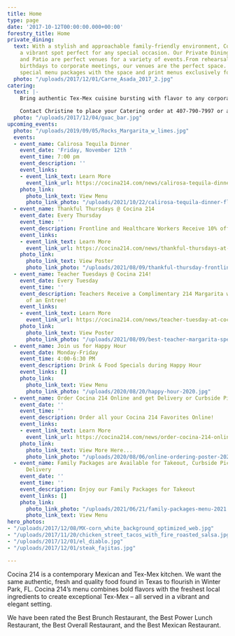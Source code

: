 ```yaml
---
title: Home
type: page
date: '2017-10-12T00:00:00.000+00:00'
forestry_title: Home
private_dining:
  text: With a stylish and approachable family-friendly environment, Cocina 214 is
    a vibrant spot perfect for any special occasion. Our Private Dining Room, Bar
    and Patio are perfect venues for a variety of events.From rehearsal dinners to
    birthdays to corporate meetings, our venues are the perfect space. We also offer
    special menu packages with the space and print menus exclusively for your event!
  photo: "/uploads/2017/12/01/Carne_Asada_2017_2.jpg"
catering:
  text: |-
    Bring authentic Tex-Mex cuisine bursting with flavor to any corporate, wedding or private event by selecting Cocina 214 as your catering preference. Whether the event is small or large, Cocina 214 offers a wide variety of dishes that caters to all types of palates. Cocina 214 catering combines the experience of freshly made food with dedicated high quality service to make a perfect eating experience at any event. Make your event buzz with excitement over the authentic and deliciousness Tex-Mex food provided by Cocina 214 catering service.

    Contact Christine to place your Catering order at 407-790-7997 or at catering@cocina214.com
  photo: "/uploads/2017/12/04/guac_bar.jpg"
upcoming_events:
  photo: "/uploads/2019/09/05/Rocks_Margarita_w_limes.jpg"
  events:
  - event_name: Calirosa Tequila Dinner
    event_date: 'Friday, November 12th '
    event_time: 7:00 pm
    event_description: ''
    event_links:
    - event_link_text: Learn More
      event_link_url: https://cocina214.com/news/calirosa-tequila-dinner-at-cocina-214/
    photo_link:
      photo_link_text: View Menu
      photo_link_photo: "/uploads/2021/10/22/calirosa-tequila-dinner-flyer-final_nov-2021.jpg"
  - event_name: Thankful Thursdays @ Cocina 214
    event_date: Every Thursday
    event_time: ''
    event_description: Frontline and Healthcare Workers Receive 10% off of Food Purchases.
    event_links:
    - event_link_text: Learn More
      event_link_url: https://cocina214.com/news/thankful-thursdays-at-cocina-214/
    photo_link:
      photo_link_text: View Poster
      photo_link_photo: "/uploads/2021/08/09/thankful-thursday-frontline-healthcare-special-2021.jpg"
  - event_name: Teacher Tuesdays @ Cocina 214!
    event_date: Every Tuesday
    event_time: ''
    event_description: Teachers Receive a Complimentary 214 Margarita with the purchase
      of an Entree!
    event_links:
    - event_link_text: Learn More
      event_link_url: https://cocina214.com/news/teacher-tuesday-at-cocina-214/
    photo_link:
      photo_link_text: View Poster
      photo_link_photo: "/uploads/2021/08/09/best-teacher-margarita-special-2021.jpg"
  - event_name: Join us for Happy Hour
    event_date: Monday-Friday
    event_time: 4:00-6:30 PM
    event_description: Drink & Food Specials during Happy Hour
    event_links: []
    photo_link:
      photo_link_text: View Menu
      photo_link_photo: "/uploads/2020/08/20/happy-hour-2020.jpg"
  - event_name: Order Cocina 214 Online and get Delivery or Curbside Pick-up!
    event_date: ''
    event_time: ''
    event_description: Order all your Cocina 214 Favorites Online!
    event_links:
    - event_link_text: Learn More
      event_link_url: https://cocina214.com/news/order-cocina-214-online-and-get-curbside-pick-up-or-delivery/
    photo_link:
      photo_link_text: View More Here...
      photo_link_photo: "/uploads/2020/08/06/online-ordering-poster-2020.jpg"
  - event_name: Family Packages are Available for Takeout, Curbside Pickup and/or
      Delivery
    event_date: ''
    event_time: ''
    event_description: Enjoy our Family Packages for Takeout
    event_links: []
    photo_link:
      photo_link_photo: "/uploads/2021/06/21/family-packages-menu-2021.jpg"
      photo_link_text: View Menu
hero_photos:
- "/uploads/2017/12/08/MX-corn_white_background_optimized_web.jpg"
- "/uploads/2017/11/20/chicken_street_tacos_with_fire_roasted_salsa.jpg"
- "/uploads/2017/12/01/el_diablo.jpg"
- "/uploads/2017/12/01/steak_fajitas.jpg"

---
```

Cocina 214 is a contemporary Mexican and Tex-Mex kitchen. We want the same authentic, fresh and quality food found in Texas to flourish in Winter Park, FL. Cocina 214’s menu combines bold flavors with the freshest local ingredients to create exceptional Tex-Mex – all served in a vibrant and elegant setting.

We have been rated the Best Brunch Restaurant, the Best Power Lunch Restaurant, the Best Overall Restaurant, and the Best Mexican Restaurant.